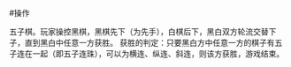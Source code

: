 #操作

五子棋。玩家操控黑棋，黑棋先下（为先手），白棋后下，黑白双方轮流交替下子，直到黑白中任意一方获胜。 
获胜的判定：只要黑白方中任意一方的棋子有五子连在一起（即五子连珠），可以为横连、纵连、斜连，则该方获胜，游戏结束。
